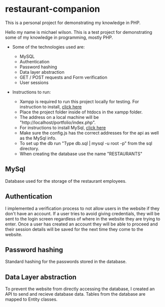 # restaurant-companion
This is a personal project for demonstrating my knowledge in PHP.  

Hello my name is michael wilson.
This is a test project for demonstrating some of my knowledge in programming, mostly PHP.

* Some of the technologies used are:
	* MySQL
	* Authentication
	* Password hashing
	* Data layer abstraction
	* GET / POST requests and Form verification
	* User sessions 

* Instructions to run:
	* Xampp is required to run this project locally for testing. For instruction to install, [click here](https://www.ionos.ca/digitalguide/server/tools/xampp-tutorial-create-your-own-local-test-server/)
	* Place the project folder inside of htdocs in the xampp folder.
	* The address on a local machine will be "http://localhost/portfolio/index.php".
	* For instructions to install MySql, [click here](https://dev.mysql.com/doc/mysql-installation-excerpt/5.7/en/installing.html)
	* Make sure the config.js has the correct addresses for the api as well as the MySql info.
	* To set up the db run "Type db.sql | mysql -u root -p" from the sql directory.
	* When creating the database use the name "RESTAURANTS"
	
        
				
## MySql

Database used for the storage of the restaurant employees. 

## Authentication

I implemented a verification process to not allow users in the website if they don't have an account. If a user tries to avoid giving credentials, they will be sent to the login screen regardless of where in the website they are trying to enter. Once a user has created an account they will be able to proceed and their session details will be saved for the next time they come to the website.

## Password hashing

Standard hashing for the passwords stored in the database.

## Data Layer abstraction

To prevent the website from directly accessing the database, I created an API to send and recieve database data. Tables from the database are mapped to Entity classes.



